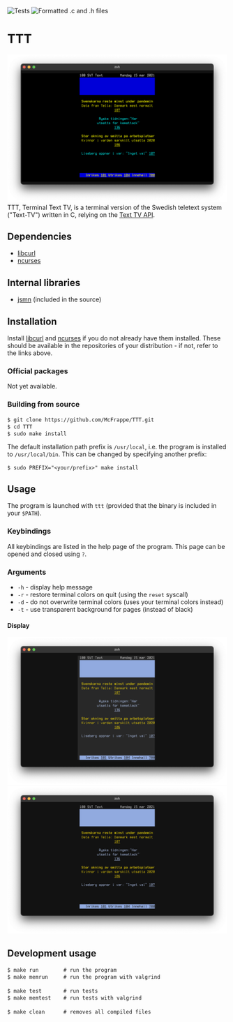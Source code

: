 ![Tests](https://github.com/McFrappe/TTT/workflows/Tests/badge.svg)
![Formatted .c and .h files](https://github.com/McFrappe/TTT/workflows/Format/badge.svg)

# TTT
![TTT Normal View](images/ttt-normal.png)
TTT, Terminal Text TV, is a terminal version of the Swedish teletext system
("Text-TV") written in C, relying on the [Text TV API](https://texttv.nu/blogg/texttv-api).

## Dependencies
* [libcurl](https://curl.se/docs/install.html)
* [ncurses](https://invisible-island.net/ncurses)

## Internal libraries
* [jsmn](https://github.com/zserge/jsmn) (included in the source)

## Installation
Install [libcurl](https://curl.se/docs/install.html) and [ncurses](https://invisible-island.net/ncurses)
if you do not already have them installed. These should be available in the repositories of your distribution - if not, refer to the links above.

### Official packages
Not yet available.

### Building from source
```
$ git clone https://github.com/McFrappe/TTT.git
$ cd TTT
$ sudo make install
```

The default installation path prefix is `/usr/local`, i.e. the program is
installed to `/usr/local/bin`. This can be changed by specifying another prefix:

```
$ sudo PREFIX="<your/prefix>" make install
```

## Usage
The program is launched with `ttt` (provided that the binary is included in your `$PATH`).

### Keybindings
All keybindings are listed in the help page of the program. This page can be
opened and closed using `?`.

### Arguments
* `-h` - display help message
* `-r` - restore terminal colors on quit (using the `reset` syscall)
* `-d` - do not overwrite terminal colors (uses your terminal colors instead)
* `-t` - use transparent background for pages (instead of black)

#### Display

![TTT -d](images/ttt-d.png)![TTT -d -t](images/ttt-d-t.png)

## Development usage
```
$ make run        # run the program
$ make memrun     # run the program with valgrind

$ make test       # run tests
$ make memtest    # run tests with valgrind

$ make clean      # removes all compiled files
```


